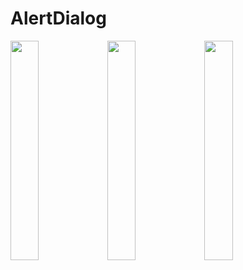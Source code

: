 # AlertDialog

<img src = "https://github.com/youuungh/android-example-kotlin/assets/97438155/c5721a7c-cb7c-4ef7-a1e7-cb6f59b6eb90" width="30%" height="30%">
<img src = "https://github.com/youuungh/android-example-kotlin/assets/97438155/f4256f67-fa75-4bda-80d3-db91f21b9844" width="30%" height="30%">
<img src = "https://github.com/youuungh/android-example-kotlin/assets/97438155/646653c2-5b03-4495-909c-e94148a3c71c" width="30%" height="30%">
